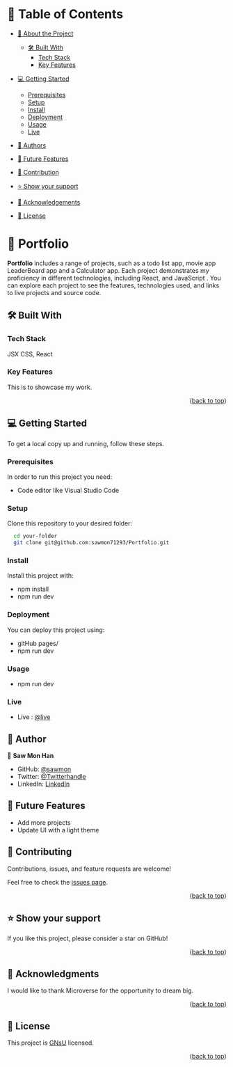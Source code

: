 <a name="readme-top"></a>


# 📗 Table of Contents

- [📖 About the Project](#about-project)

  - [🛠 Built With](#built-with)
    - [Tech Stack](#tech-stack)
    - [Key Features](#key-features)

- [💻 Getting Started](#getting-started)

  - [Prerequisites](#prerequisites)
  - [Setup](#setup)
  - [Install](#install)
  - [Deployment](#deployment)
  - [Usage](#usage)
  - [Live](#live)
- [👥 Authors](#authors)
- [🔭 Future Features](#features)
- [🤝 Contribution](#contributing)
- [⭐️ Show your support](#support)
- [🙏 Acknowledgements](#acknowledgements)
- [📝 License](#license)

<!-- PROJECT DESCRIPTION -->

# 📖 Portfolio <a name="about-project"></a>

**Portfolio**  includes a range of projects, such as a todo list app, movie app LeaderBoard app and a Calculator app. Each project demonstrates my proficiency in different technologies, including React, and JavaScript . You can explore each project to see the features, technologies used, and links to live projects and source code.


## 🛠 Built With <a name="built-with"></a>

### Tech Stack

<a name="built-with">JSX</a>
<a name="tech-stack">CSS,</a>
<a name="tech-stack">React</a>

<!-- Features -->

### Key Features <a name="key-features"></a>

This is to showcase my work.


<p align="right">(<a href="#readme-top">back to top</a>)</p>

<!-- GETTING STARTED -->

## 💻 Getting Started <a name="getting-started"></a>

To get a local copy up and running, follow these steps.

### Prerequisites

In order to run this project you need:

- Code editor like Visual Studio Code

### Setup

Clone this repository to your desired folder:

```sh
  cd your-folder
  git clone git@github.com:sawmon71293/Portfolio.git
```

### Install

Install this project with:

- npm install
- npm run dev

### Deployment

You can deploy this project using:

- gitHub pages/
- npm run dev


### Usage

- npm run dev


<!-- AUTHORS -->

### Live <a name="live"></a>
- Live : [@live](https://math-magicians-sawmon-n1hz.onrender.com)

## 👥 Author <a name="authors"></a>

👤 **Saw Mon Han**

- GitHub: [@sawmon](https://github.com/sawmon71293/)
- Twitter: [@Twitterhandle](https://twitter.com/sawmon34268255)
- LinkedIn: [LinkedIn](https://www.linkedin.com/in/saw-mon-han/)

## 🔭 Future Features <a name="features"></a>

- Add more projects
- Update UI with a light theme

<!-- CONTRIBUTING -->

## 🤝 Contributing <a name="contributing"></a>

Contributions, issues, and feature requests are welcome!

Feel free to check the [issues page](../../issues/).

<p align="right">(<a href="#readme-top">back to top</a>)</p>

<!-- SUPPORT -->

## ⭐️ Show your support <a name="support"></a>

If you like this project, please consider a star on GitHub!

<p align="right">(<a href="#readme-top">back to top</a>)</p>

<!-- ACKNOWLEDGEMENTS -->

## 🙏 Acknowledgments <a name="acknowledgements"></a>

I would like to thank Microverse for the opportunity to dream big.

<p align="right">(<a href="#readme-top">back to top</a>)</p>

<!-- LICENSE -->

## 📝 License <a name="license"></a>

This project is [GNsU](./LICENSE) licensed.

<p align="right">(<a href="#readme-top">back to top</a>)</p>
